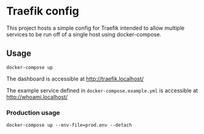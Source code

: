 # Traefik config

This project hosts a simple config for Traefik intended to allow multiple services to be run off of a single host using docker-compose.

## Usage

```
docker-compose up
```

The dashboard is accessible at http://traefik.localhost/

The example service defined in `docker-compose.example.yml` is accessible at http://whoami.localhost/

### Production usage

```
docker-compose up --env-file=prod.env --detach
```
